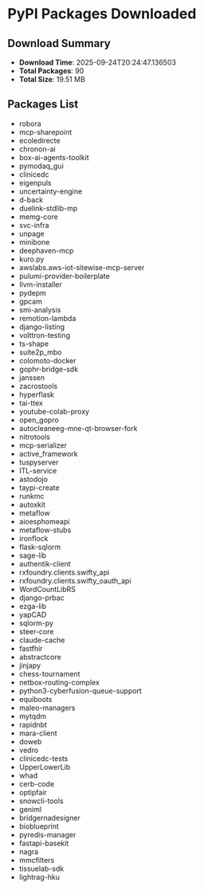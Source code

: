 # PyPI Packages Downloaded

## Download Summary
- **Download Time**: 2025-09-24T20:24:47.136503
- **Total Packages**: 90
- **Total Size**: 19.51 MB

## Packages List
- robora
- mcp-sharepoint
- ecoledirecte
- chronon-ai
- box-ai-agents-toolkit
- pymodaq_gui
- clinicedc
- eigenpuls
- uncertainty-engine
- d-back
- duelink-stdlib-mp
- memg-core
- svc-infra
- unpage
- minibone
- deephaven-mcp
- kuro.py
- awslabs.aws-iot-sitewise-mcp-server
- pulumi-provider-boilerplate
- llvm-installer
- pydepm
- gpcam
- smi-analysis
- remotion-lambda
- django-listing
- volttron-testing
- ts-shape
- suite2p_mbo
- colomoto-docker
- gophr-bridge-sdk
- janssen
- zacrostools
- hyperflask
- tai-ttex
- youtube-colab-proxy
- open_gopro
- autocleaneeg-mne-qt-browser-fork
- nitrotools
- mcp-serializer
- active_framework
- tuspyserver
- ITL-service
- astodojo
- taypi-create
- runkmc
- autoxkit
- metaflow
- aioesphomeapi
- metaflow-stubs
- ironflock
- flask-sqlorm
- sage-lib
- authentik-client
- rxfoundry.clients.swifty_api
- rxfoundry.clients.swifty_oauth_api
- WordCountLibRS
- django-prbac
- ezga-lib
- yapCAD
- sqlorm-py
- steer-core
- claude-cache
- fastfhir
- abstractcore
- jinjapy
- chess-tournament
- netbox-routing-complex
- python3-cyberfusion-queue-support
- equiboots
- maleo-managers
- mytqdm
- rapidnbt
- mara-client
- doweb
- vedro
- clinicedc-tests
- UpperLowerLib
- whad
- cerb-code
- optipfair
- snowcli-tools
- geniml
- bridgernadesigner
- bioblueprint
- pyredis-manager
- fastapi-basekit
- nagra
- mmcfilters
- tissuelab-sdk
- lightrag-hku
